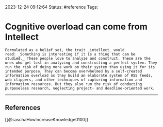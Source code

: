 2023-12-24 09:12:64
Status: #reference
Tags: 
# Cognitive overload can come from Intellect

```ad-quote
Formulated as a belief set, the trait _intellect_ would read: _Something is interesting if it is a thing that can be studied._ These people love to analyze and construct. These are the ones who get lost in analyzing and constructing a perfect system. They run the risk of doing more work on their system than using it for its intended purpose. They can become overwhelmed by a self-created information overload as they build an elaborate system of RSS feeds, web clippers, and other techniques of capturing information and information resources. But they also run the risk of conducting purposeless research, neglecting project- and deadline-oriented work.
```


---

## References
[[@saschaHowIncreaseKnowledge0100]]